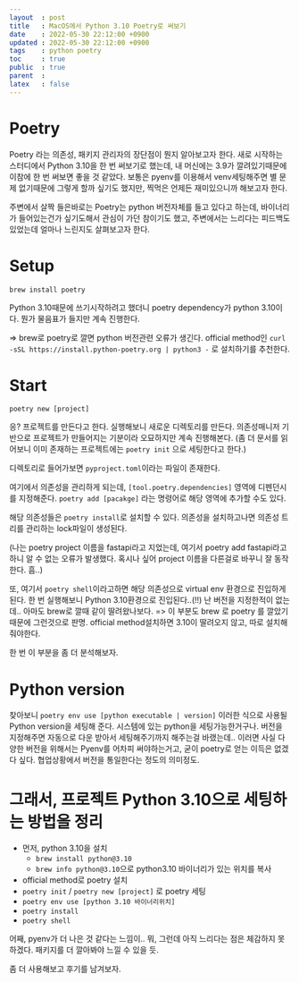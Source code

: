 ```yaml
---
layout  : post
title   : MacOS에서 Python 3.10 Poetry로 써보기
date    : 2022-05-30 22:12:00 +0900
updated : 2022-05-30 22:12:00 +0900
tags    : python poetry
toc     : true
public  : true
parent  : 
latex   : false
---
```


# Poetry
 Poetry 라는 의존성, 패키지 관리자의 장단점이 뭔지 알아보고자 한다.
새로 시작하는 스터디에서 Python 3.10을 한 번 써보기로 했는데, 내 머신에는
3.9가 깔려있기때문에 이참에 한 번 써보면 좋을 것 같았다. 보통은 pyenv를 이용해서
venv세팅해주면 별 문제 없기때문에 그렇게 할까 싶기도 했지만, 찍먹은
언제든 재미있으니까 해보고자 한다.

 주변에서 살짝 들은바로는 Poetry는 python 버전자체를 들고 있다고 하는데,
바이너리가 들어있는건가 싶기도해서 관심이 가던 참이기도 했고, 주변에서는
느리다는 피드백도 있었는데 얼마나 느린지도 살펴보고자 한다.

# Setup

`brew install poetry`

Python 3.10때문에 쓰기시작하려고 했더니 poetry dependency가 python 3.10이다.
뭔가 물음표가 들지만 계속 진행한다.

=> brew로 poetry로 깔면 python 버전관련 오류가 생긴다.
official method인
`curl -sSL https://install.python-poetry.org | python3 -`
로 설치하기를 추천한다.

# Start

`poetry new [project]`

응? 프로젝트를 만든다고 한다. 실행해보니 새로운 디렉토리를 만든다.
의존성매니저 기반으로 프로젝트가 만들어지는 기분이라 오묘하지만 계속 진행해본다.
(좀 더 문서를 읽어보니 이미 존재하는 프로젝트에는 `poetry init` 으로 세팅한다고 한다.)

디렉토리로 들어가보면 `pyproject.toml`이라는 파일이 존재한다.

여기에서 의존성을 관리하게 되는데, 
`[tool.poetry.dependencies]` 영역에 디펜던시를 지정해준다.
`poetry add [pacakge]` 라는 명령어로 해당 영역에 추가할 수도 있다.

해당 의존성들은 `poetry install`로 설치할 수 있다.
의존성을 설치하고나면 의존성 트리를 관리하는 lock파일이 생성된다.

(나는 poetry project 이름을 fastapi라고 지었는데, 여기서 poetry add fastapi라고 하니
알 수 없는 오류가 발생했다. 혹시나 싶어 project 이름을 다른걸로 바꾸니 잘 동작한다. 흠..)

또, 여기서 `poetry shell`이라고하면 해당 의존성으로 virtual env 환경으로 진입하게된다.
한 번 실행해보니 Python 3.10환경으로 진입된다..(!!)
난 버전을 지정한적이 없는데.. 아마도 brew로 깔때 같이 딸려왔나보다.
 => 이 부분도 brew 로 poetry 를 깔았기때문에 그런것으로 판명.
 official method설치하면 3.10이 딸려오지 않고, 따로 설치해줘야한다.

한 번 이 부분을 좀 더 분석해보자.

# Python version

찾아보니 `poetry env use [python executable | version]` 이러한 식으로 사용될 Python version을 세팅해 준다.
시스템에 있는 python을 세팅가능한거구나. 버전을 지정해주면 자동으로 다운 받아서 세팅해주기까지 해주는걸 바랬는데..
이러면 사실 다양한 버전을 위해서는 Pyenv를 어차피 써야하는거고, 굳이 poetry로 얻는 이득은 없겠다 싶다.
협업상황에서 버전을 통일한다는 정도의 의미정도.

# 그래서, 프로젝트 Python 3.10으로 세팅하는 방법을 정리

- 먼저, python 3.10을 설치
  - `brew install python@3.10`
  - `brew info python@3.10`으로 python3.10 바이너리가 있는 위치를 복사
- official method로 poetry 설치
- `poetry init` / `poetry new [project]` 로 poetry 세팅
- `poetry env use [python 3.10 바이너리위치]`
- `poetry install`
- `poetry shell`

어째, pyenv가 더 나은 것 같다는 느낌이..
뭐, 그런데 아직 느리다는 점은 체감하지 못하겠다. 패키지를 더 깔아봐야 느낄 수 있을 듯.

좀 더 사용해보고 후기를 남겨보자.

